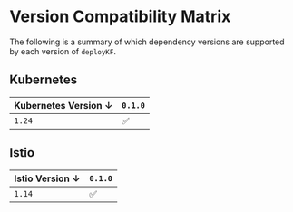 # Version Compatibility Matrix

The following is a summary of which dependency versions are supported by each version of `deployKF`.

## Kubernetes

| Kubernetes Version ↓ | `0.1.0`             |
|----------------------|---------------------|
| `1.24`               | :white_check_mark:️ |

## Istio

| Istio Version ↓ | `0.1.0`             |
|-----------------|---------------------|
| `1.14`          | :white_check_mark:️ |
